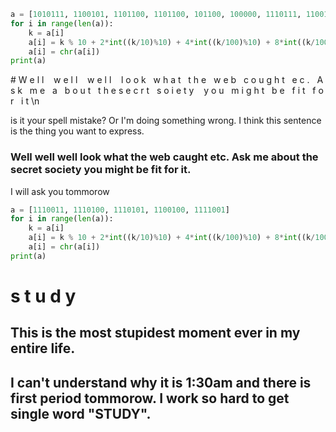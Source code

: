 ```.py
a = [1010111, 1100101, 1101100, 1101100, 101100, 100000, 1110111, 1100101, 1101100, 1101100, 101100, 100000, 1110111, 1100101, 1101100, 1101100, 101100, 100000, 1101100, 1101111, 1101111, 1101011, 100000, 1110111, 1101000, 1100001, 1110100, 100000, 1110100, 1101000, 1100101, 100000, 1110111, 1100101, 1100010, 100000, 1100011, 1101111, 1110101, 1100111, 1101000, 1110100, 100000, 1100101, 1100011, 101110, 100000, 1000001, 1110011, 1101011, 100000, 1101101, 1100101, 100000, 1100001, 100000, 1100010, 1101111, 1110101, 1110100, 100000, 1110100, 1101000, 1100101, 1110011, 1100101, 1100011, 1110010, 1110100, 100000, 1110011, 1101111, 1101001, 1100101, 1110100, 1111001, 101100, 100000, 1111001, 1101111, 1110101, 100000, 1101101, 1101001, 1100111, 1101000, 1110100, 100000, 1100010, 1100101, 100000, 1100110, 1101001, 1110100, 100000, 1100110, 1101111, 1110010, 100000, 1101001, 1110100, 1010]
for i in range(len(a)):
    k = a[i]
    a[i] = k % 10 + 2*int((k/10)%10) + 4*int((k/100)%10) + 8*int((k/1000)%10) + 16*int((k/10000)%10) + 32*int((k/100000)%10) + 64*int((k/1000000)%10)
    a[i] = chr(a[i])
print(a)

```
# W e l l    w e l l    w e l l    l o o k   w h a t   t h e   w e b   c o u g h t   e c .   A s k   m e   a   b o u t   t h e s e c r t   s o i e t y    y o u   m i g h t   b e   f i t   f o r   i t \n 

is it your spell mistake? Or I'm doing something wrong.
I think this sentence is the thing you want to express.
### Well well well look what the web caught etc. Ask me about the secret society you might be fit for it.
I will ask you tommorow

```.py
a = [1110011, 1110100, 1110101, 1100100, 1111001]
for i in range(len(a)):
    k = a[i]
    a[i] = k % 10 + 2*int((k/10)%10) + 4*int((k/100)%10) + 8*int((k/1000)%10) + 16*int((k/10000)%10) + 32*int((k/100000)%10) + 64*int((k/1000000)%10)
    a[i] = chr(a[i])
print(a)
```

# s t u d y

## This is the most stupidest moment ever in my entire life.

## I can't understand why it is 1:30am and there is first period tommorow. I work so hard to get single word "STUDY".
